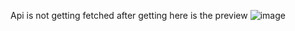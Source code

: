 Api is not getting fetched after getting here is the preview
![image](https://github.com/user-attachments/assets/7608adbf-9c11-458e-939c-7e24165cd04c)
